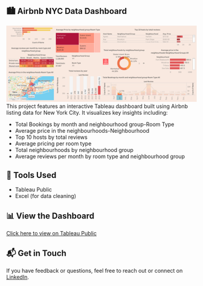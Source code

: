 ## 🏙️ Airbnb NYC Data Dashboard

<img src="images/Dashboard.png" alt="Dashboard Screenshot" width="700"/>
This project features an interactive Tableau dashboard built using Airbnb listing data for New York City. It visualizes key insights including:

- Total Bookings by month and neighbourhood group-Room Type
- Average price in the neighbourhoods-Neighbourhood
- Top 10 hosts by total reviews
- Average pricing per room type
- Total neighbourhoods by neighbourhood group
- Average reviews per month by room type and neighbourhood group

## 🔧 Tools Used
- Tableau Public
- Excel (for data cleaning)

## 📊 View the Dashboard
[Click here to view on Tableau Public](https://public.tableau.com/app/profile/anushka.gupta2641/viz/AirbnbInNYC_AnushkaGupta/Dashboard2)


## 📬 Get in Touch

If you have feedback or questions, feel free to reach out or connect on [LinkedIn](https://linkedin.com/in/anushkagupta23).
